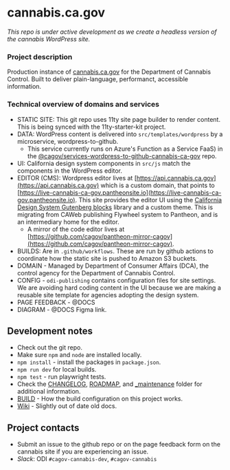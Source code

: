 # cannabis.ca.gov

*This repo is under active development as we create a headless version of the cannabis WordPress site.*

### Project description
Production instance of [cannabis.ca.gov](https://cannabis.ca.gov) for the Department of Cannabis Control. Built to deliver plain-language, performanct, accessible information.

### Technical overview of domains and services
* STATIC SITE: This git repo uses 11ty site page builder to render content. This is being synced with the 11ty-starter-kit project.
* DATA: WordPress content is delivered into `src/templates/wordpress` by a microservice, wordpress-to-github. 
    * This service currently runs on Azure's Function as a Service FaaS) in the [@cagov/services-wordpress-to-github-cannabis-ca-gov](https://github.com/@cagov/services-wordpress-to-github-cannabis-ca-gov) repo.
* UI: California design system components in `src/js` match the components in the WordPress editor.
* EDITOR (CMS): Wordpress editor lives at [https://api.cannabis.ca.gov](https://api.cannabis.ca.gov) which is a custom domain, that points to [https://live-cannabis-ca-gov.pantheonsite.io](https://live-cannabis-ca-gov.pantheonsite.io). This site provides the editor UI using the [California Design System Gutenberg blocks](https://github.com/cagov/ca-design-system-gutenberg-blocks) library and a custom theme. This is migrating from CAWeb publishing Flywheel system to Pantheon, and is an intermediary home for the editor.
    * A mirror of the code editor lives at [https://github.com/cagov/pantheon-mirror-cagov](https://github.com/cagov/pantheon-mirror-cagov).
* BUILDS: Are in `.github/workflows`. These are run by github actions to coordinate how the static site is pushed to Amazon S3 buckets.
* DOMAIN - Managed by Department of Consumer Affairs (DCA), the control agency for the Department of Cannabis Control.
* CONFIG - `odi-publishing` contains configuration files for site settings. We are avoiding hard coding content in the UI because we are making a reusable site template for agencies adopting the design system.
* PAGE FEEDBACK - @DOCS
* DIAGRAM - @DOCS Figma link.

## Development notes
* Check out the git repo.
* Make sure `npm` and `node` are installed locally.
* `npm install` - install the packages in `package.json`.
* `npm run dev` for local builds.
* `npm test` - run playwright tests.
* Check the [CHANGELOG](CHANGELOG.md), [ROADMAP](ROADMAP.md), and [_maintenance](_maintenance) folder for additional information.
* [BUILD](BUILD.md) - How the build configuration on this project works.
* [Wiki](https://github.com/cagov/cannabis.ca.gov/wiki) - Slightly out of date old docs.

## Project contacts
* Submit an issue to the github repo or on the page feedback form on the cannabis site if you are experiencing an issue.
* *Slack*: ODI `#cagov-cannabis-dev`, `#cagov-cannabis`

